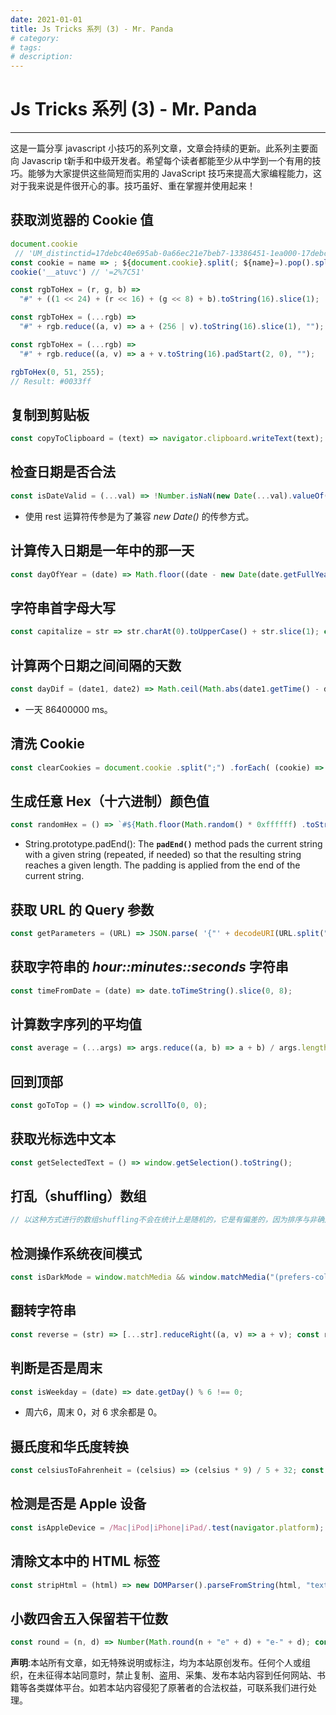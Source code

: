 ```yaml
---
date: 2021-01-01
title: Js Tricks 系列 (3) - Mr. Panda
# category: 
# tags: 
# description:
---
```


# Js Tricks 系列 (3) - Mr. Panda

---
这是一篇分享 javascript 小技巧的系列文章，文章会持续的更新。此系列主要面向 Javascrip t新手和中级开发者。希望每个读者都能至少从中学到一个有用的技巧。能够为大家提供这些简短而实用的 JavaScript 技巧来提高大家编程能力，这对于我来说是件很开心的事。技巧虽好、重在掌握并使用起来！

## 获取浏览器的 Cookie 值

```javascript
document.cookie
 // 'UM_distinctid=17debc40e695ab-0a66ec21e7beb7-13386451-1ea000-17debc40e6a120; CNZZDATA1275930028=1562485932-1640333722-%7C1640333722; _ga=GA1.2.63602146.1640338038; _gid=GA1.2.1799333125.1640338038; __atuvc=2%7C51; __atuvs=61c59273edda3f0a001; _gat_gtag_UA_162045495_1=1'
const cookie = name => ; ${document.cookie}.split(; ${name}=).pop().split(';').shift();
cookie('__atuvc') // '=2%7C51'
```

```javascript
const rgbToHex = (r, g, b) =>
  "#" + ((1 << 24) + (r << 16) + (g << 8) + b).toString(16).slice(1);

const rgbToHex = (...rgb) =>
  "#" + rgb.reduce((a, v) => a + (256 | v).toString(16).slice(1), "");

const rgbToHex = (...rgb) =>
  "#" + rgb.reduce((a, v) => a + v.toString(16).padStart(2, 0), "");

rgbToHex(0, 51, 255);
// Result: #0033ff
```

## 复制到剪贴板

```javascript
const copyToClipboard = (text) => navigator.clipboard.writeText(text);
```

## 检查日期是否合法

```javascript
const isDateValid = (...val) => !Number.isNaN(new Date(...val).valueOf()); const isDateValid = (...val) => !Number.isNaN(+new Date(...val)); isDateValid("December 17, 1995 03:24:00"); // Result: true
```

-   使用 rest 运算符传参是为了兼容 _new Date()_ 的传参方式。

## 计算传入日期是一年中的那一天

```javascript
const dayOfYear = (date) => Math.floor((date - new Date(date.getFullYear(), 0, 0)) / 1000 / 60 / 60 / 24); dayOfYear(new Date()); // 358
```

## 字符串首字母大写

```javascript
const capitalize = str => str.charAt(0).toUpperCase() + str.slice(1); const capitalize = ([a, ...b]) => a.toUpperCase() + b.join(""); const capitalize = (a) => a.replace(/./, (a) => a.toUpperCase());
```

## 计算两个日期之间间隔的天数

```javascript
const dayDif = (date1, date2) => Math.ceil(Math.abs(date1.getTime() - date2.getTime()) / 86400000); const dayDif = (date1, date2) => Math.ceil(Math.abs(date1 - date2) / 86400000);
```

-   一天 86400000 ms。

## 清洗 Cookie

```javascript
const clearCookies = document.cookie .split(";") .forEach( (cookie) => (document.cookie = cookie .replace(/^ +/, "") .replace(/=.*/, `=;expires=${new Date(0).toUTCString()};path=/`)) );
```

## 生成任意 Hex（十六进制）颜色值

```javascript
const randomHex = () => `#${Math.floor(Math.random() * 0xffffff) .toString(16) .padEnd(6, "0")}`; const randomHex = () => `#${((1<<24)|Math.random() * 0xffffff).toString(16).slice(1)}`; const randomHex = (a = "facedb") => [...a].reduce((x) => x + (a + 0x3d00b615)[~~(Math.random() * 16)], "#"); const randomHex = (f = "reduce") => [...f][f]((a) => a + (~~(Math.random() * 16)).toString(16), "#"); const randomHex = () => "#" + (~~(Math.random() * (1 << 24)) | (1 << 25)).toString(16).slice(1); const randomHex = () => "#" + (~~(Math.random() * (1 << 24))).toString(16).padStart(6, 0); console.log(randomHex()); // Result: #92b008
```

-   String.prototype.padEnd(): The **`padEnd()`** method pads the current string with a given string (repeated, if needed) so that the resulting string reaches a given length. The padding is applied from the end of the current string.

## 获取 URL 的 Query 参数

```javascript
const getParameters = (URL) => JSON.parse( '{"' + decodeURI(URL.split("?")[1]) .replace(/"/g, '\\"') .replace(/&/g, '","') .replace(/=/g, '":"') + '"}' );
```

## 获取字符串的 _hour::minutes::seconds_ 字符串

```javascript
const timeFromDate = (date) => date.toTimeString().slice(0, 8);
```

## 计算数字序列的平均值

```javascript
const average = (...args) => args.reduce((a, b) => a + b) / args.length;
```

## 回到顶部

```javascript
const goToTop = () => window.scrollTo(0, 0);
```

## 获取光标选中文本

```javascript
const getSelectedText = () => window.getSelection().toString();
```

## 打乱（shuffling）数组

```javascript
// 以这种方式进行的数组shuffling不会在统计上是随机的，它是有偏差的，因为排序与非确定性比较函数的工作方式有关。 const shuffleArray = (arr) => arr.sort(() => 0.5 - Math.random()); // Fisher-Yates Algorithm const shuffleArray = (arr) => { for (let i = 0; i < arr.length; i++) { const j = Math.floor(Math.random() * i); const temp = arr[i]; arr[i] = arr[j]; arr[j] = temp; } return arr; }; const shuffleArray = (arr) => arr .map((e) => [Math.random(), e]) .sort((a, b) => a[0] - b[0]) .map((e) => e[1]);
```

## 检测操作系统夜间模式

```javascript
const isDarkMode = window.matchMedia && window.matchMedia("(prefers-color-scheme: dark)").matches;
```

## 翻转字符串

```javascript
const reverse = (str) => [...str].reduceRight((a, v) => a + v); const reverse = str => [...str].reverse().join(''); const reverse = (str) => [...str].reverse().join``; const reverse = (str) => [...str].reduce((a, v) => v + a);
```

## 判断是否是周末

```javascript
const isWeekday = (date) => date.getDay() % 6 !== 0;
```

-   周六6，周末 0，对 6 求余都是 0。

## 摄氏度和华氏度转换

```javascript
const celsiusToFahrenheit = (celsius) => (celsius * 9) / 5 + 32; const fahrenheitToCelsius = (fahrenheit) => ((fahrenheit - 32) * 5) / 9;
```

## 检测是否是 Apple 设备

```javascript
const isAppleDevice = /Mac|iPod|iPhone|iPad/.test(navigator.platform);
```

## 清除文本中的 HTML 标签

```javascript
const stripHtml = (html) => new DOMParser().parseFromString(html, "text/html").body.textContent || ""; stripHtml("<h1>Hello <strong>World</strong>!!!</h1>"); // Result: Hello World!!!
```

## 小数四舍五入保留若干位数

```javascript
const round = (n, d) => Number(Math.round(n + "e" + d) + "e-" + d); const round = (n, d) => +parseFloat(n).toFixed(d);
```

**声明**:本站所有文章，如无特殊说明或标注，均为本站原创发布。任何个人或组织，在未征得本站同意时，禁止复制、盗用、采集、发布本站内容到任何网站、书籍等各类媒体平台。如若本站内容侵犯了原著者的合法权益，可联系我们进行处理。
